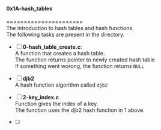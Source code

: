 #### 0x1A-hash_tables     
======================      
The introduction to hash tables and hash functions.      
The following tasks are present in the directory.     
- [ ] **0-hash_table_create.c**:    
A function that creates a hash table.    
The function returns pointer to newly created hash table     
If something went worong, the function returns `NULL`    

- [ ] **djb2**    
A hash function algorithm called `djb2`   

- [ ] **2-key_index.c**    
Function gives the index of a key.     
The function uses the djb2 hash function in 1 above.     

- [ ]  
